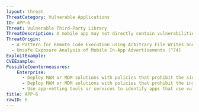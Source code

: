 ```yaml
---
layout: threat
ThreatCategory: Vulnerable Applications
ID: APP-6
Threat: Vulnerable Third-Party Library
ThreatDescription: A mobile app may not directly contain vulnerabilities in its code, but may make calls to a third-party library that does contain vulnerabilities that are exploitable by a remote attacker.
ThreatOrigin:
  - A Pattern for Remote Code Execution using Arbitrary File Writes and MultiDex Applications [^73]
  - Unsafe Exposure Analysis of Mobile In-App Advertisements [^74]
ExploitExample:
CVEExample:
PossibleCountermeasures:
    Enterprise:
      - Deploy MAM or MDM solutions with policies that prohibit the side-loading of apps, which may bypass security checks on the app.
      - Deploy MAM or MDM solutions with policies that prohibit the installation of apps from 3rd party (unofficial) app stores.
      - Use app-vetting tools or services to identify apps that use vulnerable libraries.
title: APP-6
rawID: 6
---
```

